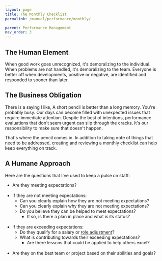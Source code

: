 ```yaml
---
layout: page
title: The Monthly Checklist
permalink: /manual/performance/monthly/

parent: Performance Management
nav_order: 3
---
```


## The Human Element
When good work goes unrecognized, it's demoralizing to the individual. When 
problems are not handled, it's demoralizing to the team. Everyone is better 
off when developments, positive or negative, are identified and responded to 
sooner than later.

## The Business Obligation
There is a saying I like, A short pencil is better than a long memory. You're
probably busy. Our days can become filled with unexpected issues that require 
immediate attention. Despite the best of intentions, performance evaluations 
that don't seem urgent can slip through the cracks. It's our responsibility to 
make sure that doesn't happen.

That's where the pencil comes in. In addition to taking note of things that
need to be addressed, creating and reviewing a monthly checklist can help keep
everything on track.

## A Humane Approach
Here are the questions that I've used to keep a pulse on staff:

* Are they meeting expectations?  
&nbsp;  
* If they are not meeting expectations:
  * Can you clearly explain how they are not meeting expectations?
  * Can you clearly explain why they are not meeting expectations?
  * Do you believe they can be helped to meet expectations?
    * If so, is there a plan in place and what is its status?  
&nbsp;  
* If they are exceeding expectations:
  * Do they qualify for a salary or [role adjustment](/manual/performance/titles-and-career-ladders/)?
  * What is contributing towards their exceeding expectations?
    * Are there lessons that could be applied to help others excel?  
&nbsp;  
* Are they on the best team or project based on their abilities and goals?
